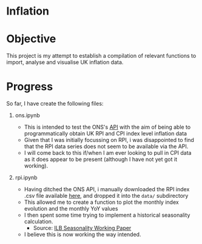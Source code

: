 # Inflation

# Objective
This project is my attempt to establish a compilation of relevant functions to import, analyse and visualise UK inflation data.

# Progress
So far, I have create the following files:

1. ons.ipynb
    - This is intended to test the ONS's [API](https://developer.ons.gov.uk) with the aim of being able to programmatically obtain UK RPI and CPI index level inflation data
    - Given that I was initially focussing on RPI, i was disappointed to find that the RPI data series does not seem to be available via the API.
    - I will come back to this if/when I am ever looking to pull in CPI data as it does appear to be present (although I have not yet got it working).

2. rpi.ipynb
    - Having ditched the ONS API, i manually downloaded the RPI index .csv file available [here](https://www.ons.gov.uk/economy/inflationandpriceindices/timeseries/chaw/mm23), and dropped it into the `data/` subdirectory
    - This allowed me to create a function to plot the monthly index evolution and the monthly YoY values
    - I then spent some time trying to implement a historical seasonality calculation.
        - Source: [ILB Seasonality Working Paper](https://cnofrance.org/wp-content/uploads/2021/05/2016_06_01-Analyse-Marche-de-Taux-–-Index-linked-bond-Price-Seasonality-.pdf)
    - I believe this is now working the way intended.